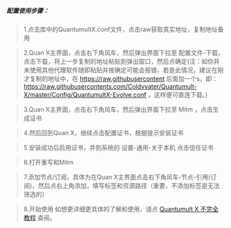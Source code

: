 ##### 配置使用步骤：
> 1.点击库中的QuantumultX.conf文件，点击raw获取真实地址，复制地址备用

> 2.Quan X主界面，点击右下角风车，然后弹出界面下拉至 配置文件-下载，点击下载，将上一步复制的地址粘贴到弹出窗口，然后点确定(注：如你并未使用其他代理软件随即粘贴并按确定可能会报错，若是此情况，建议在刚才复制的地址中，在 https://raw.githubusercontent 后面加一个s，即：https://raw.githubusercontents.com/Coldvvater/Quantumult-X/master/Config/QuantumultX-Evolve.conf ，这样便可直连下载。)

> 3.Quan X主界面，点击右下角风车，然后弹出界面下拉至 Mitm ，点击生成证书

> 4.然后回到Quan X，继续点击配置证书，根据提示安装证书

> 5.安装成功后启用证书，并到系统的 设置-通用-关于本机 点击信任证书

> 6.打开重写和Mitm

> 7.添加节点/订阅，具体为在Quan X主界面点击右下角风车-节点-引用(订阅)，然后点右上角添加，填写标签和资源路径（重要，不添加标签是无法筛选的）

> 8.开始使用
如想更详细更具体的了解和使用，请点 [Quantumult X 不完全教程](https://www.notion.so/Quantumult-X-1d32ddc6e61c4892ad2ec5ea47f00917#08b1dc5db23349a6b6d2720ed77f9235) 查阅。
